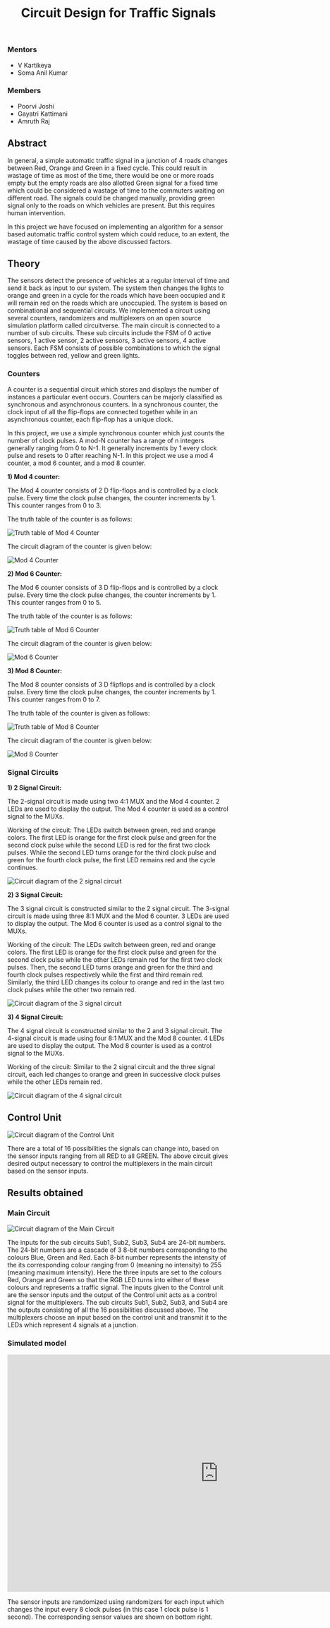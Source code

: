 ﻿---
layout: post
title: "Circuit Design for Traffic Signals"
description: "Circuit Design and implementation of a sensor based automatic Traffic signal system"
categories: envision
thumbnail: "cd_traffic_signals.jpeg"
year: 2021
---

### Mentors

- V Kartikeya
- Soma Anil Kumar

### Members

- Poorvi Joshi
- Gayatri Kattimani
- Amruth Raj

## Abstract

In general, a simple automatic traffic signal in a junction of 4 roads changes between Red, Orange and Green in a fixed cycle. This could result in wastage of time as most of the time, there would be one or more roads empty but the empty roads are also allotted Green signal for a fixed time which could be considered a wastage of time to the commuters waiting on different  road. The signals could be changed manually, providing green signal only to the roads on which vehicles are present. But this requires human intervention.

In this project we have focused on implementing an algorithm for a sensor based automatic traffic control system which could reduce, to an extent, the wastage of time caused by the above discussed factors.

## Theory

The sensors detect the presence of vehicles at a regular interval of time and send it back as input to our system. The system then changes the lights to orange and green in a cycle for the roads which have been occupied and it will remain red on the roads which are unoccupied.
The system is based on combinational and sequential circuits. We implemented a circuit using several counters, randomizers and multiplexers on an open source simulation platform called circuitverse. The main circuit is connected to a number of sub circuits. These sub circuits include the FSM of 0 active sensors, 1 active sensor, 2 active sensors, 3 active sensors, 4 active sensors. Each FSM consists of possible combinations to which the signal toggles between red, yellow and green lights.

### **Counters**

A counter is a sequential circuit which stores and displays the number of instances a particular event occurs. Counters can be majorly classified as synchronous and asynchronous counters. In a synchronous counter, the clock input of all the flip-flops are connected together while in an asynchronous counter, each flip-flop has a unique clock.

In this project, we use a simple synchronous counter which just counts the number of clock pulses.
A mod-N counter has a range of n integers generally ranging from 0 to N-1. It generally increments by 1 every clock pulse and resets to 0 after reaching N-1.
In this project we use a mod 4 counter, a mod 6 counter, and a mod 8 counter.

**1) Mod 4 counter:**

The Mod 4 counter consists of 2 D flip-flops and is controlled by a clock pulse. Every time the clock pulse changes, the counter increments by 1. This counter ranges from 0 to 3.

The truth table of the counter is as follows:

![Truth table of Mod 4 Counter](/virtual-expo/assets/img/envision/diode/cd_traffic_img1.png)

The circuit diagram of the counter is given below:

![Mod 4 Counter](/virtual-expo/assets/img/envision/diode/cd_traffic_img2.png)

**2) Mod 6 Counter:**

The Mod 6 counter consists of 3 D flip-flops and is controlled by a clock pulse. Every time the clock pulse changes, the counter increments by 1. This counter ranges from 0 to 5.

The truth table of the counter is as follows:

![Truth table of Mod 6 Counter](/virtual-expo/assets/img/envision/diode/cd_traffic_img3.png)

The circuit diagram of the counter is given below:

![Mod 6 Counter](/virtual-expo/assets/img/envision/diode/cd_traffic_img4.png)

**3) Mod 8 Counter:**

The Mod 8 counter consists of 3 D flipflops and is controlled by a clock pulse. Every time the clock pulse changes, the counter increments by 1. This counter ranges from 0 to 7.

The truth table of the counter is given as follows:

![Truth table of Mod 8 Counter](/virtual-expo/assets/img/envision/diode/cd_traffic_img5.png)

The circuit diagram of the counter is given below:

![Mod 8 Counter](/virtual-expo/assets/img/envision/diode/cd_traffic_img6.png)

### **Signal Circuits**

**1) 2 Signal Circuit:**

The 2-signal circuit is made using two 4:1 MUX and the Mod 4 counter. 2 LEDs are used to display the output. The Mod 4 counter is used as a control signal to the MUXs.

Working of the circuit:
The LEDs switch between green, red and orange colors. The first LED is orange for the first clock pulse and green for the second clock pulse while the second LED is red for the first two clock pulses. While the second LED turns orange for the third clock pulse and green for the fourth clock pulse, the first LED remains red and the cycle continues.

![Circuit diagram of the 2 signal circuit](/virtual-expo/assets/img/envision/diode/cd_traffic_img7.png)

**2) 3 Signal Circuit:**

The 3 signal circuit is constructed similar to the 2 signal circuit. The 3-signal circuit is made using three 8:1 MUX and the Mod 6 counter. 3 LEDs are used to display the output. The Mod 6 counter is used as a control signal to the MUXs.

Working of the circuit:
The LEDs switch between green, red and orange colors. The first LED is orange for the first clock pulse and green for the second clock pulse while the other LEDs remain red for the first two clock pulses. Then, the second LED turns orange and green for the third and fourth clock pulses respectively while the first and third remain red. Similarly, the third LED changes its colour to orange and red in the last two clock pulses while the other two remain red.

![Circuit diagram of the 3 signal circuit](/virtual-expo/assets/img/envision/diode/cd_traffic_img8.png)

**3) 4 Signal Circuit:**

The 4 signal circuit is constructed similar to the 2 and 3 signal circuit. The 4-signal circuit is made using four 8:1 MUX and the Mod 8 counter. 4 LEDs are used to display the output. The Mod 8 counter is used as a control signal to the MUXs.

Working of the circuit:
Similar to the 2 signal circuit and the three signal circuit, each led changes to orange and green in successive clock pulses while the other LEDs remain red.

![Circuit diagram of the 4 signal circuit](/virtual-expo/assets/img/envision/diode/cd_traffic_img9.png)

## Control Unit

![Circuit diagram of the Control Unit](/virtual-expo/assets/img/envision/diode/cd_traffic_img10.png)

There are a total of 16 possibilities the signals can change into, based on the sensor inputs ranging from all RED to all GREEN. The above circuit gives desired output necessary to control the multiplexers in the main circuit based on the sensor inputs.

## Results obtained

### Main Circuit

![Circuit diagram of the Main Circuit](/virtual-expo/assets/img/envision/diode/cd_traffic_img11.png)

The inputs for the sub circuits Sub1, Sub2, Sub3, Sub4 are 24-bit numbers. The 24-bit numbers are a cascade of 3 8-bit numbers corresponding to the colours Blue, Green and Red. Each 8-bit number represents the intensity of the its corresponding colour ranging from 0 (meaning no intensity) to 255 (meaning maximum intensity). Here the three inputs are set to the colours Red, Orange and Green so that the RGB LED turns into either of these colours and represents a traffic signal.
The inputs given to the Control unit are the sensor inputs and the output of the Control unit acts as a control signal for the multiplexers. The sub circuits Sub1, Sub2, Sub3, and Sub4 are the outputs consisting of all the 16 possibilities discussed above. The multiplexers choose an input based on the control unit and transmit it to the LEDs which represent 4 signals at a junction.

### Simulated model

<iframe width="956" height="538" src="https://www.youtube.com/embed/dfmU4xTpOe8" title="YouTube video player" frameborder="0" allow="accelerometer; autoplay; clipboard-write; encrypted-media; gyroscope; picture-in-picture" allowfullscreen></iframe>

The sensor inputs are randomized using randomizers for each input which changes the input every 8 clock pulses (in this case 1 clock pulse is 1 second). The corresponding sensor values are shown on bottom right.
